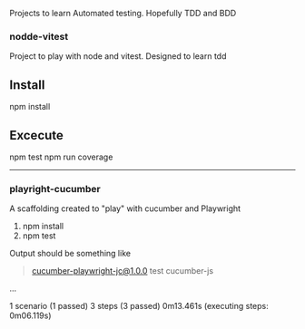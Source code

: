 Projects to learn Automated testing. Hopefully TDD and BDD

### nodde-vitest
Project to play with node and vitest.  Designed to learn tdd

## Install
npm install

## Excecute
npm test
npm run coverage


-------
### playright-cucumber

A scaffolding created to "play" with cucumber and Playwright

1. npm install
2. npm test

Output should be something like
> cucumber-playwright-jc@1.0.0 test
> cucumber-js

...

1 scenario (1 passed)
3 steps (3 passed)
0m13.461s (executing steps: 0m06.119s)